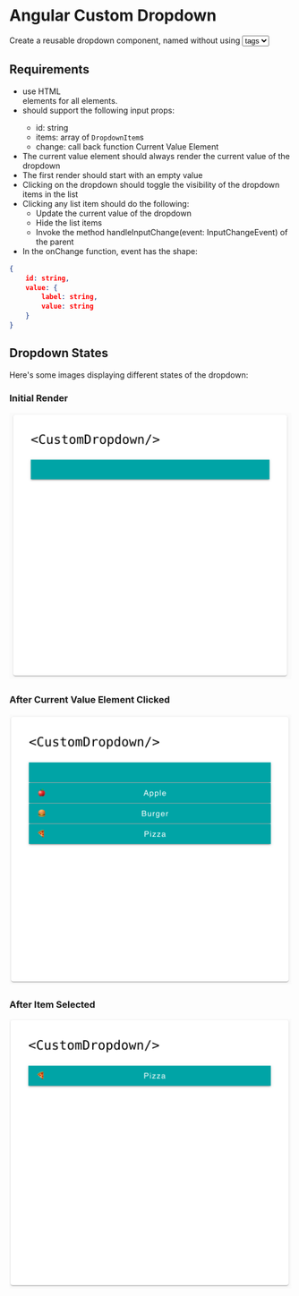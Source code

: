 # Angular Custom Dropdown
Create a reusable dropdown component, named <custom-dropdown> without using <select> or <option> tags

## Requirements
- use HTML <div> elements for all elements.
- <custom-dropdown/> should support the following input props:
    - id: string
    - items: array of `DropdownItem`s
    - change: call back function
Current Value Element
- The current value element should always render the current value of the dropdown
- The first render should start with an empty value
- Clicking on the dropdown should toggle the visibility of the dropdown items in the list
- Clicking any list item should do the following:
    - Update the current value of the dropdown
    - Hide the list items
    - Invoke the method handleInputChange(event: InputChangeEvent) of the parent
- In the onChange function, event has the shape:
```json
{
    id: string,
    value: {
        label: string,
        value: string
    }
}
```
## Dropdown States
Here's some images displaying different states of the dropdown:
### Initial Render
![Initial Render](./public/initial-render.png)
### After Current Value Element Clicked
![After Current Value Element Clicked](./public/after-current-value-element-clicked.png)
### After Item Selected
![After Item Selected](./public/after-item-selected.png)
